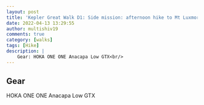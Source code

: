 ```yaml
---
layout: post
title: 'Kepler Great Walk D1: Side mission: afternoon hike to Mt Luxmore from Luxmore Hut'
date: 2022-04-13 13:29:55
author: multishiv19
comments: true
category: [walks]
tags: [Hike]
description: |
    Gear: HOKA ONE ONE Anacapa Low GTX<br/>
---
```


## Gear
HOKA ONE ONE Anacapa Low GTX



<div width='100%' class='strava-embed-placeholder' data-embed-type='activity' data-embed-id='6988106771'></div>
<script src='https://strava-embeds.com/embed.js'></script>

